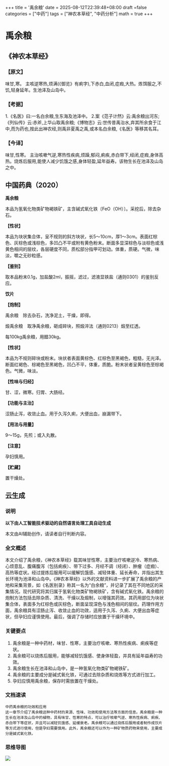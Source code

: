 +++
title = '禹余粮'
date = 2025-08-12T22:39:48+08:00
draft =false
categories = ["中药"]
tags = ["神农本草经", "中药分析"]
math = true
+++
# 禹余粮

## 《神农本草经》
### 【原文】
味甘,寒。
主咳逆寒热,烦满(《御览》有痢字),下赤白,血闭,症瘕,大热。炼饵服之,不饥,轻身延年。生池泽及山岛中。
### 【考据】
1.《名医》曰:一名白余粮,生东海及池泽中。
2.案《范子计然》云:禹余粮出河东;《列仙传》云:赤斧,上华山取禹余粮;《博物志》云:世传昔禹治水,弃其所余食于江中,而为药也,按此出神农经,则禹非夏禹之禹,或本名白余粮,《名医》等移其名耳。
### 【今译】
味甘,性寒。
主治咳嗽气逆,寒热性疾病,烦躁,郁闷,痢疾,赤白带下,经闭,症瘕,身体高热。烧炼后服用,能使人减少饥饿之感,身体轻盈,延年益寿。该物生长在池泽及山岛之中。

## 中国药典（2020）

**禹余粮**

本品为氢氧化物类矿物褐铁矿，主含碱式氧化铁〔FeO（OH）〕。采挖后，除去杂石。

**【性状】**

本品为块状集合体，呈不规则的斜方块状，长5～10cm，厚1～3cm。表面红棕色、灰棕色或浅棕色，多凹凸不平或附有黄色粉末。断面多显深棕色与淡棕色或浅黄色相间的层纹，各层硬度不同，质松部分指甲可划动。体重，质硬。气微，味淡，嚼之无砂粒感。

**【鉴别】**

取本品粉末0.1g，加盐酸2ml，振摇，滤过，滤液显铁盐（通则0301）的鉴别反应。

**饮片**

**【炮制】**

禹余粮　除去杂石，洗净泥土，干燥，即得。

煅禹余粮　取净禹余粮，砸成碎块，照煅淬法（通则0213）煅至红透。

每100kg禹余粮，用醋30kg。

**【性状】**

本品为不规则碎块或粉末。块状者表面黄棕色、红棕色至黑褐色，粗糙，无光泽。断面红褐色、棕褐色至黑褐色，凹凸不平，体重，质脆。粉末状者呈黄棕色至棕褐色。气微，味淡。

**【性味与归经】**

甘、涩，微寒。归胃、大肠经。

**【功能与主治】**

涩肠止泻，收敛止血。用于久泻久痢，大便出血，崩漏带下。

**【用法与用量】**

9～15g，先煎；或入丸散。

**【注意】**

孕妇慎用。

**【贮藏】**

置干燥处。

## 云生成

### 说明

**以下由人工智能技术驱动的自然语言处理工具自动生成**

本文由AI辅助创作，请读者自行判断内容。

### 全文概述

本文介绍了禹余粮，《神农本草经》载其味甘性寒，主要治疗咳嗽逆冷、寒热病、心烦意乱、腹痛腹泻（包括痢疾）、带下过多、月经不调（经闭）、肿瘤（症瘕）、高热等症状。经过提炼后服用可以缓解饥饿感、减轻体重、延长寿命，并指出其生长环境为池泽和山岛中。《神农本草经》以外的文献资料进一步扩展了禹余粮的产地和采集背景，如《名医别录》称其一名为“白余粮”，并记录了其在不同地区的采集情况。现代研究将其归属于氢氧化物类矿物褐铁矿，含有碱式氧化铁。禹余粮的炮制方法包括去除杂质、清洗、干燥以及煅制，以增强其药效。其药用部位为块状集合体，表面多为红棕色或灰棕色，断面呈现深色与浅色相间的层纹。药理作用方面，禹余粮具有涩肠止泻、收敛止血的功效，适用于久泻、久痢、大便出血等症状，但孕妇应谨慎使用。最后，强调了存储时应放置于干燥环境中。

### 关键要点

1. 禹余粮是一种中药材，味甘、性寒，主要治疗咳嗽、寒热性疾病、痢疾等症状。
2. 禹余粮可以烧炼后服用，能够减轻饥饿感、使身体轻盈，并具有延年益寿的功效。
3. 禹余粮生长在池泽和山岛中，是一种氢氧化物类矿物褐铁矿。
4. 禹余粮的主要成分是碱式氧化铁，可通过去除杂质和烧炼等方式进行加工。
5. 孕妇应慎用禹余粮，保存时需放置在干燥处。

### 文档速读

```
中药禹余粮的功效和应用
这一章节介绍了禹余粮这种中药材的来源、性味、功效和使用方法等方面的信息。禹余粮是一种生长在池泽及山岛中的植物，具有味甘、性寒的特点，可以治疗咳嗽气逆、寒热性疾病、痢疾、赤白带下等症状，并且可以减轻饥饿感、延缓衰老。禹余粮可以通过烧炼后服用或者制作成饮片等方式进行使用，但是孕妇需要慎用。此外，禹余粮还可以作为一种矿物质药物来使用，主要成分是碱式氧化铁。
```

### 思维导图

![](D:\Dpan\BanGong\Markdown\总结\神农本草经\上篇\12禹余粮\【脑图】12禹余粮.jpeg)